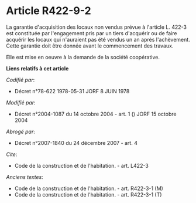 # Article R422-9-2

La garantie d'acquisition des locaux non vendus prévue à l'article L. 422-3 est constituée par l'engagement pris par un tiers
d'acquérir ou de faire acquérir les locaux qui n'auraient pas été vendus un an après l'achèvement. Cette garantie doit être
donnée avant le commencement des travaux.

Elle est mise en oeuvre à la demande de la société coopérative.

**Liens relatifs à cet article**

_Codifié par_:

  - Décret n°78-622 1978-05-31 JORF 8 JUIN 1978

_Modifié par_:

  - Décret n°2004-1087 du 14 octobre 2004 - art. 1 () JORF 15 octobre 2004

_Abrogé par_:

  - Décret n°2007-1840 du 24 décembre 2007 - art. 4

_Cite_:

  - Code de la construction et de l'habitation. - art. L422-3

_Anciens textes_:

  - Code de la construction et de l'habitation. - art. R422-3-1 (M)
  - Code de la construction et de l'habitation. - art. R422-3-1 (T)
